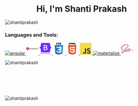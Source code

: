 <h1 align="center">Hi, I'm Shanti Prakash</h1>

<p align="left"> <img src="https://komarev.com/ghpvc/?username=shantiprakash&label=Profile%20views&color=0e75b6&style=flat" alt="shantiprakash" /> </p>        

<h3 align="left">Languages and Tools:</h3>
<p align="left">
<a href="https://angular.io" target="_blank" rel="noreferrer">
<img src="https://angular.io/assets/images/logos/angular/angular.svg" alt="angular" width="40"
    height="40" /> </a>
<a href="https://angular.io" target="_blank" rel="noreferrer">
<img src="https://raw.githubusercontent.com/devicons/devicon/master/icons/angularjs/angularjs-original-wordmark.svg"
alt="angularjs" width="40" height="40" /> </a>
<a href="https://getbootstrap.com" target="_blank" rel="noreferrer">
<img src="https://raw.githubusercontent.com/devicons/devicon/master/icons/bootstrap/bootstrap-plain-wordmark.svg"
alt="bootstrap" width="40" height="40" /> </a>
<a href="https://www.w3schools.com/css/" target="_blank" rel="noreferrer"> 
<img
src="https://raw.githubusercontent.com/devicons/devicon/master/icons/css3/css3-original-wordmark.svg"
alt="css3" width="40" height="40" /> </a>

<a href="https://www.w3.org/html/" target="_blank" rel="noreferrer"> 
<img
src="https://raw.githubusercontent.com/devicons/devicon/master/icons/html5/html5-original-wordmark.svg"
alt="html5" width="40" height="40" /> </a>

<a href="https://developer.mozilla.org/en-US/docs/Web/JavaScript" target="_blank" rel="noreferrer"> 
<img
src="https://raw.githubusercontent.com/devicons/devicon/master/icons/javascript/javascript-original.svg"
alt="javascript" width="40" height="40" /> </a>


<a href="https://materializecss.com/" target="_blank" rel="noreferrer"> 
<img
src="https://raw.githubusercontent.com/prplx/svg-logos/5585531d45d294869c4eaab4d7cf2e9c167710a9/svg/materialize.svg"
alt="materialize" width="40" height="40" /> </a>

<a href="https://sass-lang.com" target="_blank" rel="noreferrer"> 
<img
src="https://raw.githubusercontent.com/devicons/devicon/master/icons/sass/sass-original.svg"
alt="sass" width="40" height="40" /> </a>

</p>

<p>
<img align="left"
src="https://github-readme-stats.vercel.app/api/top-langs?username=shantiprakash&show_icons=true&locale=en&layout=compact"
alt="shantiprakash" />
<br /><br /><br /><br /><br /><br />

<img align="center"
src="https://github-readme-stats.vercel.app/api?username=shantiprakash&show_icons=true&theme=transparent"
alt="shantiprakash" />
</p>

<p>&nbsp;</p>


